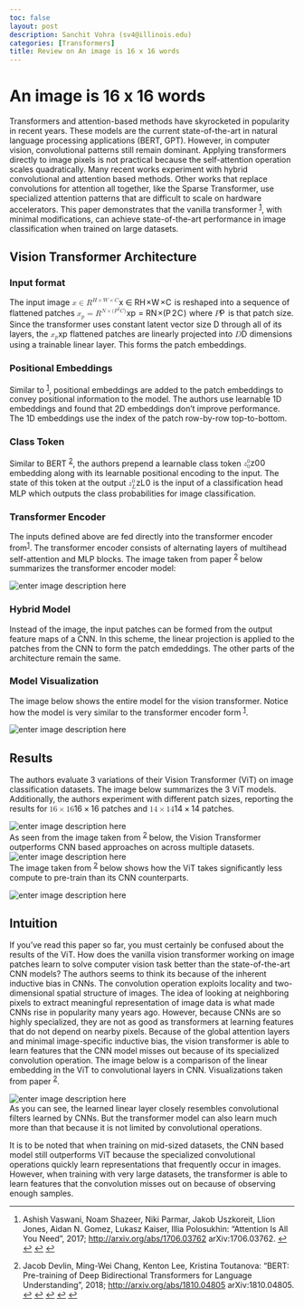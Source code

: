 ```yaml
---
toc: false 
layout: post
description: Sanchit Vohra (sv4@illinois.edu)
categories: [Transformers]
title: Review on An image is 16 x 16 words 
---
```

<div class="stackedit__html"><h1 id="an-image-is-16-x-16-words">An image is 16 x 16 words</h1>
<p>Transformers and attention-based methods have skyrocketed in popularity in recent years. These models are the current state-of-the-art in natural language processing applications (BERT, GPT). However, in computer vision, convolutional patterns still remain dominant. Applying transformers directly to image pixels is not practical because the self-attention operation scales quadratically. Many recent works experiment with hybrid convolutional and attention based methods. Other works that replace convolutions for attention all together, like the Sparse Transformer, use specialized attention patterns that are difficult to scale on hardware accelerators. This paper demonstrates that the vanilla transformer <sup class="footnote-ref"><a href="#fn1" id="fnref1">1</a></sup>, with minimal modifications, can achieve state-of-the-art performance in image classification when trained on large datasets.</p>
<h2 id="vision-transformer-architecture">Vision Transformer Architecture</h2>
<h3 id="input-format">Input format</h3>
<p>The input image <span class="katex--inline"><span class="katex"><span class="katex-mathml"><math xmlns="http://www.w3.org/1998/Math/MathML"><semantics><mrow><mi>x</mi><mo>∈</mo><msup><mi mathvariant="double-struck">R</mi><mrow><mi>H</mi><mo>×</mo><mi>W</mi><mo>×</mo><mi>C</mi></mrow></msup></mrow><annotation encoding="application/x-tex">x \in \R^{H \times W \times C }</annotation></semantics></math></span><span class="katex-html" aria-hidden="true"><span class="base"><span class="strut" style="height: 0.5782em; vertical-align: -0.0391em;"></span><span class="mord mathnormal">x</span><span class="mspace" style="margin-right: 0.277778em;"></span><span class="mrel">∈</span><span class="mspace" style="margin-right: 0.277778em;"></span></span><span class="base"><span class="strut" style="height: 0.841331em; vertical-align: 0em;"></span><span class="mord"><span class="mord mathbb">R</span><span class="msupsub"><span class="vlist-t"><span class="vlist-r"><span class="vlist" style="height: 0.841331em;"><span class="" style="top: -3.063em; margin-right: 0.05em;"><span class="pstrut" style="height: 2.7em;"></span><span class="sizing reset-size6 size3 mtight"><span class="mord mtight"><span style="margin-right: 0.08125em;" class="mord mathnormal mtight">H</span><span class="mbin mtight">×</span><span style="margin-right: 0.13889em;" class="mord mathnormal mtight">W</span><span class="mbin mtight">×</span><span style="margin-right: 0.07153em;" class="mord mathnormal mtight">C</span></span></span></span></span></span></span></span></span></span></span></span></span> is reshaped into a sequence of flattened patches <span class="katex--inline"><span class="katex"><span class="katex-mathml"><math xmlns="http://www.w3.org/1998/Math/MathML"><semantics><mrow><msub><mi>x</mi><mi>p</mi></msub><mo>=</mo><msup><mi mathvariant="double-struck">R</mi><mrow><mi>N</mi><mo>×</mo><mo stretchy="false">(</mo><msup><mi>P</mi><mn>2</mn></msup><mi>C</mi><mo stretchy="false">)</mo></mrow></msup></mrow><annotation encoding="application/x-tex">x_p = \R^{N \times (P^2 C )}</annotation></semantics></math></span><span class="katex-html" aria-hidden="true"><span class="base"><span class="strut" style="height: 0.716668em; vertical-align: -0.286108em;"></span><span class="mord"><span class="mord mathnormal">x</span><span class="msupsub"><span class="vlist-t vlist-t2"><span class="vlist-r"><span class="vlist" style="height: 0.151392em;"><span class="" style="top: -2.55em; margin-left: 0em; margin-right: 0.05em;"><span class="pstrut" style="height: 2.7em;"></span><span class="sizing reset-size6 size3 mtight"><span class="mord mathnormal mtight">p</span></span></span></span><span class="vlist-s">​</span></span><span class="vlist-r"><span class="vlist" style="height: 0.286108em;"><span class=""></span></span></span></span></span></span><span class="mspace" style="margin-right: 0.277778em;"></span><span class="mrel">=</span><span class="mspace" style="margin-right: 0.277778em;"></span></span><span class="base"><span class="strut" style="height: 0.98692em; vertical-align: 0em;"></span><span class="mord"><span class="mord mathbb">R</span><span class="msupsub"><span class="vlist-t"><span class="vlist-r"><span class="vlist" style="height: 0.98692em;"><span class="" style="top: -3.063em; margin-right: 0.05em;"><span class="pstrut" style="height: 2.7em;"></span><span class="sizing reset-size6 size3 mtight"><span class="mord mtight"><span style="margin-right: 0.10903em;" class="mord mathnormal mtight">N</span><span class="mbin mtight">×</span><span class="mopen mtight">(</span><span class="mord mtight"><span style="margin-right: 0.13889em;" class="mord mathnormal mtight">P</span><span class="msupsub"><span class="vlist-t"><span class="vlist-r"><span class="vlist" style="height: 0.891314em;"><span class="" style="top: -2.931em; margin-right: 0.0714286em;"><span class="pstrut" style="height: 2.5em;"></span><span class="sizing reset-size3 size1 mtight"><span class="mord mtight">2</span></span></span></span></span></span></span></span><span style="margin-right: 0.07153em;" class="mord mathnormal mtight">C</span><span class="mclose mtight">)</span></span></span></span></span></span></span></span></span></span></span></span></span> where <span class="katex--inline"><span class="katex"><span class="katex-mathml"><math xmlns="http://www.w3.org/1998/Math/MathML"><semantics><mrow><mi>P</mi></mrow><annotation encoding="application/x-tex">P</annotation></semantics></math></span><span class="katex-html" aria-hidden="true"><span class="base"><span class="strut" style="height: 0.68333em; vertical-align: 0em;"></span><span style="margin-right: 0.13889em;" class="mord mathnormal">P</span></span></span></span></span> is that patch size. Since the transformer uses constant latent vector size D through all of its layers, the <span class="katex--inline"><span class="katex"><span class="katex-mathml"><math xmlns="http://www.w3.org/1998/Math/MathML"><semantics><mrow><msub><mi>x</mi><mi>p</mi></msub></mrow><annotation encoding="application/x-tex">x_p</annotation></semantics></math></span><span class="katex-html" aria-hidden="true"><span class="base"><span class="strut" style="height: 0.716668em; vertical-align: -0.286108em;"></span><span class="mord"><span class="mord mathnormal">x</span><span class="msupsub"><span class="vlist-t vlist-t2"><span class="vlist-r"><span class="vlist" style="height: 0.151392em;"><span class="" style="top: -2.55em; margin-left: 0em; margin-right: 0.05em;"><span class="pstrut" style="height: 2.7em;"></span><span class="sizing reset-size6 size3 mtight"><span class="mord mathnormal mtight">p</span></span></span></span><span class="vlist-s">​</span></span><span class="vlist-r"><span class="vlist" style="height: 0.286108em;"><span class=""></span></span></span></span></span></span></span></span></span></span> flattened patches are linearly projected into <span class="katex--inline"><span class="katex"><span class="katex-mathml"><math xmlns="http://www.w3.org/1998/Math/MathML"><semantics><mrow><mi>D</mi></mrow><annotation encoding="application/x-tex">D</annotation></semantics></math></span><span class="katex-html" aria-hidden="true"><span class="base"><span class="strut" style="height: 0.68333em; vertical-align: 0em;"></span><span style="margin-right: 0.02778em;" class="mord mathnormal">D</span></span></span></span></span> dimensions using a trainable linear layer. This forms the patch embeddings.</p>
<h3 id="positional-embeddings">Positional Embeddings</h3>
<p>Similar to <sup class="footnote-ref"><a href="#fn1" id="fnref1:1">1</a></sup>, positional embeddings are added to the patch embeddings to convey positional information to the model. The authors use learnable 1D embeddings and found that 2D embeddings don’t improve performance. The 1D embeddings use the index of the patch row-by-row top-to-bottom.</p>
<h3 id="class-token">Class Token</h3>
<p>Similar to BERT <sup class="footnote-ref"><a href="#fn2" id="fnref2">2</a></sup>, the authors prepend a learnable class token <span class="katex--inline"><span class="katex"><span class="katex-mathml"><math xmlns="http://www.w3.org/1998/Math/MathML"><semantics><mrow><msubsup><mi>z</mi><mn>0</mn><mn>0</mn></msubsup></mrow><annotation encoding="application/x-tex">z_0^0</annotation></semantics></math></span><span class="katex-html" aria-hidden="true"><span class="base"><span class="strut" style="height: 1.06222em; vertical-align: -0.248108em;"></span><span class="mord"><span style="margin-right: 0.04398em;" class="mord mathnormal">z</span><span class="msupsub"><span class="vlist-t vlist-t2"><span class="vlist-r"><span class="vlist" style="height: 0.814108em;"><span class="" style="top: -2.45189em; margin-left: -0.04398em; margin-right: 0.05em;"><span class="pstrut" style="height: 2.7em;"></span><span class="sizing reset-size6 size3 mtight"><span class="mord mtight">0</span></span></span><span class="" style="top: -3.063em; margin-right: 0.05em;"><span class="pstrut" style="height: 2.7em;"></span><span class="sizing reset-size6 size3 mtight"><span class="mord mtight">0</span></span></span></span><span class="vlist-s">​</span></span><span class="vlist-r"><span class="vlist" style="height: 0.248108em;"><span class=""></span></span></span></span></span></span></span></span></span></span> embedding along with its learnable positional encoding to the input. The state of this token at the output <span class="katex--inline"><span class="katex"><span class="katex-mathml"><math xmlns="http://www.w3.org/1998/Math/MathML"><semantics><mrow><msubsup><mi>z</mi><mi>L</mi><mn>0</mn></msubsup></mrow><annotation encoding="application/x-tex">z_L^0</annotation></semantics></math></span><span class="katex-html" aria-hidden="true"><span class="base"><span class="strut" style="height: 1.08944em; vertical-align: -0.275331em;"></span><span class="mord"><span style="margin-right: 0.04398em;" class="mord mathnormal">z</span><span class="msupsub"><span class="vlist-t vlist-t2"><span class="vlist-r"><span class="vlist" style="height: 0.814108em;"><span class="" style="top: -2.42467em; margin-left: -0.04398em; margin-right: 0.05em;"><span class="pstrut" style="height: 2.7em;"></span><span class="sizing reset-size6 size3 mtight"><span class="mord mathnormal mtight">L</span></span></span><span class="" style="top: -3.063em; margin-right: 0.05em;"><span class="pstrut" style="height: 2.7em;"></span><span class="sizing reset-size6 size3 mtight"><span class="mord mtight">0</span></span></span></span><span class="vlist-s">​</span></span><span class="vlist-r"><span class="vlist" style="height: 0.275331em;"><span class=""></span></span></span></span></span></span></span></span></span></span> is the input of a classification head MLP which outputs the class probabilities for image classification.</p>
<h3 id="transformer-encoder">Transformer Encoder</h3>
<p>The inputs defined above are fed directly into the transformer encoder from<sup class="footnote-ref"><a href="#fn1" id="fnref1:2">1</a></sup>. The transformer encoder consists of alternating layers of multihead self-attention and MLP blocks. The image taken from paper <sup class="footnote-ref"><a href="#fn2" id="fnref2:1">2</a></sup> below summarizes the transformer encoder model:</p>
<p><img src="https://i.imgur.com/0i9HlxJ.png" alt="enter image description here"></p>
<h3 id="hybrid-model">Hybrid Model</h3>
<p>Instead of the image, the input patches can be formed from the output feature maps of a CNN. In this scheme, the linear projection is applied to the patches from the CNN to form the patch emdeddings. The other parts of the architecture remain the same.</p>
<h3 id="model-visualization">Model Visualization</h3>
<p>The image below shows the entire model for the vision transformer. Notice how the model is very similar to the transformer encoder form <sup class="footnote-ref"><a href="#fn1" id="fnref1:3">1</a></sup>.</p>
<p><img src="https://i.imgur.com/MDbaCKR.png" alt="enter image description here"></p>
<h2 id="results">Results</h2>
<p>The authors evaluate 3 variations of their Vision Transformer (ViT) on image classification datasets. The image below summarizes the 3 ViT models. Additionally, the authors experiment with different patch sizes, reporting the results for <span class="katex--inline"><span class="katex"><span class="katex-mathml"><math xmlns="http://www.w3.org/1998/Math/MathML"><semantics><mrow><mn>16</mn><mo>×</mo><mn>16</mn></mrow><annotation encoding="application/x-tex">16 \times 16</annotation></semantics></math></span><span class="katex-html" aria-hidden="true"><span class="base"><span class="strut" style="height: 0.72777em; vertical-align: -0.08333em;"></span><span class="mord">16</span><span class="mspace" style="margin-right: 0.222222em;"></span><span class="mbin">×</span><span class="mspace" style="margin-right: 0.222222em;"></span></span><span class="base"><span class="strut" style="height: 0.64444em; vertical-align: 0em;"></span><span class="mord">16</span></span></span></span></span> patches and <span class="katex--inline"><span class="katex"><span class="katex-mathml"><math xmlns="http://www.w3.org/1998/Math/MathML"><semantics><mrow><mn>14</mn><mo>×</mo><mn>14</mn></mrow><annotation encoding="application/x-tex">14 \times 14</annotation></semantics></math></span><span class="katex-html" aria-hidden="true"><span class="base"><span class="strut" style="height: 0.72777em; vertical-align: -0.08333em;"></span><span class="mord">14</span><span class="mspace" style="margin-right: 0.222222em;"></span><span class="mbin">×</span><span class="mspace" style="margin-right: 0.222222em;"></span></span><span class="base"><span class="strut" style="height: 0.64444em; vertical-align: 0em;"></span><span class="mord">14</span></span></span></span></span> patches.</p>
<p><img src="https://i.imgur.com/b3B2jPA.png" alt="enter image description here"><br>
As seen from the image taken from <sup class="footnote-ref"><a href="#fn2" id="fnref2:2">2</a></sup> below, the Vision Transformer outperforms CNN based approaches on across multiple datasets.<br>
<img src="https://i.imgur.com/B6eAPpo.png" alt="enter image description here"><br>
The image taken from <sup class="footnote-ref"><a href="#fn2" id="fnref2:3">2</a></sup> below shows how the ViT takes significantly less compute to pre-train than its CNN counterparts.</p>
<p><img src="https://i.imgur.com/miZCAE2.png" alt="enter image description here"></p>
<h2 id="intuition">Intuition</h2>
<p>If you’ve read this paper so far, you must certainly be confused about the results of the ViT. How does the vanilla vision transformer working on image patches learn to solve computer vision task better than the state-of-the-art CNN models? The authors seems to think its because of the inherent inductive bias in CNNs. The convolution operation exploits locality and two-dimensional spatial structure of images. The idea of looking at neighboring pixels to extract meaningful representation of image data is what made CNNs rise in popularity many years ago. However, because CNNs are so highly specialized, they are not as good as transformers at learning features that do not depend on nearby pixels. Because of the global attention layers and minimal image-specific inductive bias, the vision transformer is able to learn features that the CNN model misses out because of its specialized convolution operation. The image below is a comparison of the linear embedding in the ViT to convolutional layers in CNN. Visualizations taken from paper <sup class="footnote-ref"><a href="#fn2" id="fnref2:4">2</a></sup>.</p>
<p><img src="https://i.imgur.com/TOkeGuY.png" alt="enter image description here"><br>
As you can see, the learned linear layer closely resembles convolutional filters learned by CNNs. But the transformer model can also learn much more than that because it is not limited by convolutional operations.</p>
<p>It is to be noted that when training on mid-sized datasets, the CNN based model still outperforms ViT because the specialized convolutional operations quickly learn representations that frequently occur in images. However, when training with very large datasets, the transformer is able to learn features that the convolution misses out on because of observing enough samples.</p>
<hr class="footnotes-sep">
<section class="footnotes">
<ol class="footnotes-list">
<li id="fn1" class="footnote-item"><p>Ashish Vaswani, Noam Shazeer, Niki Parmar, Jakob Uszkoreit, Llion Jones, Aidan N. Gomez, Lukasz Kaiser, Illia Polosukhin: “Attention Is All You Need”, 2017; <a href="https://urldefense.com/v3/__http://arxiv.org/abs/1706.03762__;!!DZ3fjg!vB4FVPCPBjpvKyd9NAPO1XCiq0V9iTtXeJvEbjsVbD5D-pqlRbVpR1yOvf0NOMV3Ng$">http://arxiv.org/abs/1706.03762</a> arXiv:1706.03762. <a href="#fnref1" class="footnote-backref">↩︎</a> <a href="#fnref1:1" class="footnote-backref">↩︎</a> <a href="#fnref1:2" class="footnote-backref">↩︎</a> <a href="#fnref1:3" class="footnote-backref">↩︎</a></p>
</li>
<li id="fn2" class="footnote-item"><p>Jacob Devlin, Ming-Wei Chang, Kenton Lee, Kristina Toutanova: “BERT: Pre-training of Deep Bidirectional Transformers for Language Understanding”, 2018; <a href="https://urldefense.com/v3/__http://arxiv.org/abs/1810.04805__;!!DZ3fjg!vB4FVPCPBjpvKyd9NAPO1XCiq0V9iTtXeJvEbjsVbD5D-pqlRbVpR1yOvf0_a9vG5Q$">http://arxiv.org/abs/1810.04805</a> arXiv:1810.04805. <a href="#fnref2" class="footnote-backref">↩︎</a> <a href="#fnref2:1" class="footnote-backref">↩︎</a> <a href="#fnref2:2" class="footnote-backref">↩︎</a> <a href="#fnref2:3" class="footnote-backref">↩︎</a> <a href="#fnref2:4" class="footnote-backref">↩︎</a></p>
</li>
</ol>
</section>
</div>